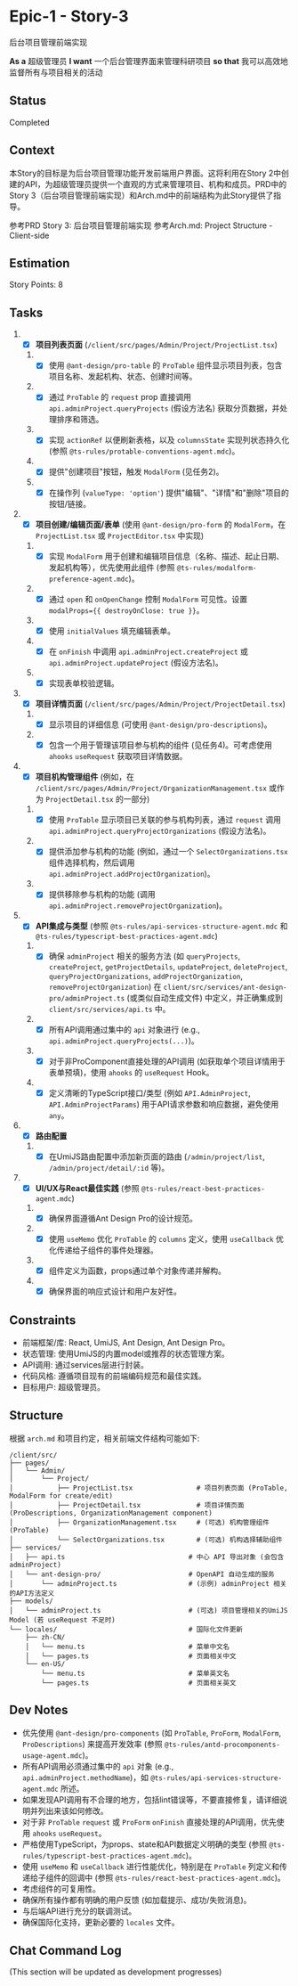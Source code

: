 # Epic-1 - Story-3

后台项目管理前端实现

**As a** 超级管理员
**I want** 一个后台管理界面来管理科研项目
**so that** 我可以高效地监督所有与项目相关的活动

## Status

Completed

## Context

本Story的目标是为后台项目管理功能开发前端用户界面。这将利用在Story 2中创建的API，为超级管理员提供一个直观的方式来管理项目、机构和成员。PRD中的Story 3（后台项目管理前端实现）和Arch.md中的前端结构为此Story提供了指导。

参考PRD Story 3: 后台项目管理前端实现
参考Arch.md: Project Structure - Client-side

## Estimation

Story Points: 8

## Tasks

1.  - [x] **项目列表页面** (`/client/src/pages/Admin/Project/ProjectList.tsx`)
    1.  - [x] 使用 `@ant-design/pro-table` 的 `ProTable` 组件显示项目列表，包含项目名称、发起机构、状态、创建时间等。
    2.  - [x] 通过 `ProTable` 的 `request` prop 直接调用 `api.adminProject.queryProjects` (假设方法名) 获取分页数据，并处理排序和筛选。
    3.  - [x] 实现 `actionRef` 以便刷新表格，以及 `columnsState` 实现列状态持久化 (参照 `@ts-rules/protable-conventions-agent.mdc`)。
    4.  - [x] 提供"创建项目"按钮，触发 `ModalForm` (见任务2)。
    5.  - [x] 在操作列 (`valueType: 'option'`) 提供"编辑"、"详情"和"删除"项目的按钮/链接。
2.  - [x] **项目创建/编辑页面/表单** (使用 `@ant-design/pro-form` 的 `ModalForm`，在 `ProjectList.tsx` 或 `ProjectEditor.tsx` 中实现)
    1.  - [x] 实现 `ModalForm` 用于创建和编辑项目信息（名称、描述、起止日期、发起机构等），优先使用此组件 (参照 `@ts-rules/modalform-preference-agent.mdc`)。
    2.  - [x] 通过 `open` 和 `onOpenChange` 控制 `ModalForm` 可见性。设置 `modalProps={{ destroyOnClose: true }}`。
    3.  - [x] 使用 `initialValues` 填充编辑表单。
    4.  - [x] 在 `onFinish` 中调用 `api.adminProject.createProject` 或 `api.adminProject.updateProject` (假设方法名)。
    5.  - [x] 实现表单校验逻辑。
3.  - [x] **项目详情页面** (`/client/src/pages/Admin/Project/ProjectDetail.tsx`)
    1.  - [x] 显示项目的详细信息 (可使用 `@ant-design/pro-descriptions`)。
    2.  - [x] 包含一个用于管理该项目参与机构的组件 (见任务4)。可考虑使用 `ahooks` `useRequest` 获取项目详情数据。
4.  - [x] **项目机构管理组件** (例如，在 `/client/src/pages/Admin/Project/OrganizationManagement.tsx` 或作为 `ProjectDetail.tsx` 的一部分)
    1.  - [x] 使用 `ProTable` 显示项目已关联的参与机构列表，通过 `request` 调用 `api.adminProject.queryProjectOrganizations` (假设方法名)。
    2.  - [x] 提供添加参与机构的功能 (例如，通过一个 `SelectOrganizations.tsx` 组件选择机构，然后调用 `api.adminProject.addProjectOrganization`)。
    3.  - [x] 提供移除参与机构的功能 (调用 `api.adminProject.removeProjectOrganization`)。
5.  - [x] **API集成与类型** (参照 `@ts-rules/api-services-structure-agent.mdc` 和 `@ts-rules/typescript-best-practices-agent.mdc`)
    1.  - [x] 确保 `adminProject` 相关的服务方法 (如 `queryProjects`, `createProject`, `getProjectDetails`, `updateProject`, `deleteProject`, `queryProjectOrganizations`, `addProjectOrganization`, `removeProjectOrganization`) 在 `client/src/services/ant-design-pro/adminProject.ts` (或类似自动生成文件) 中定义，并正确集成到 `client/src/services/api.ts` 中。
    2.  - [x] 所有API调用通过集中的 `api` 对象进行 (e.g., `api.adminProject.queryProjects(...)`)。
    3.  - [x] 对于非ProComponent直接处理的API调用 (如获取单个项目详情用于表单预填)，使用 `ahooks` 的 `useRequest` Hook。
    4.  - [x] 定义清晰的TypeScript接口/类型 (例如 `API.AdminProject`, `API.AdminProjectParams`) 用于API请求参数和响应数据，避免使用 `any`。
6.  - [x] **路由配置**
    1.  - [x] 在UmiJS路由配置中添加新页面的路由 (`/admin/project/list`, `/admin/project/detail/:id` 等)。
7.  - [x] **UI/UX与React最佳实践** (参照 `@ts-rules/react-best-practices-agent.mdc`)
    1.  - [x] 确保界面遵循Ant Design Pro的设计规范。
    2.  - [x] 使用 `useMemo` 优化 `ProTable` 的 `columns` 定义，使用 `useCallback` 优化传递给子组件的事件处理器。
    3.  - [x] 组件定义为函数，props通过单个对象传递并解构。
    4.  - [x] 确保界面的响应式设计和用户友好性。

## Constraints

- 前端框架/库: React, UmiJS, Ant Design, Ant Design Pro。
- 状态管理: 使用UmiJS的内置model或推荐的状态管理方案。
- API调用: 通过services层进行封装。
- 代码风格: 遵循项目现有的前端编码规范和最佳实践。
- 目标用户: 超级管理员。

## Structure

根据 `arch.md` 和项目约定，相关前端文件结构可能如下:

```
/client/src/
├── pages/
│   └── Admin/
│       └── Project/
│           ├── ProjectList.tsx                # 项目列表页面 (ProTable, ModalForm for create/edit)
│           ├── ProjectDetail.tsx              # 项目详情页面 (ProDescriptions, OrganizationManagement component)
│           ├── OrganizationManagement.tsx     # (可选) 机构管理组件 (ProTable)
│           └── SelectOrganizations.tsx        # (可选) 机构选择辅助组件
├── services/
│   ├── api.ts                               # 中心 API 导出对象 (会包含 adminProject)
│   └── ant-design-pro/                      # OpenAPI 自动生成的服务
│       └── adminProject.ts                  # (示例) adminProject 相关的API方法定义
├── models/
│   └── adminProject.ts                      # (可选) 项目管理相关的UmiJS Model (若 useRequest 不足时)
└── locales/                                 # 国际化文件更新
    ├── zh-CN/
    │   └── menu.ts                          # 菜单中文名
    │   └── pages.ts                         # 页面相关中文
    └── en-US/
        └── menu.ts                          # 菜单英文名
        └── pages.ts                         # 页面相关英文
```

## Dev Notes

- 优先使用 `@ant-design/pro-components` (如 `ProTable`, `ProForm`, `ModalForm`, `ProDescriptions`) 来提高开发效率 (参照 `@ts-rules/antd-procomponents-usage-agent.mdc`)。
- 所有API调用必须通过集中的 `api` 对象 (e.g., `api.adminProject.methodName`)，如 `@ts-rules/api-services-structure-agent.mdc` 所述。
- 如果发现API调用有不合理的地方，包括lint错误等，不要直接修复，请详细说明并列出来该如何修改。
- 对于非 `ProTable` `request` 或 `ProForm` `onFinish` 直接处理的API调用，优先使用 `ahooks` `useRequest`。
- 严格使用TypeScript，为props、state和API数据定义明确的类型 (参照 `@ts-rules/typescript-best-practices-agent.mdc`)。
- 使用 `useMemo` 和 `useCallback` 进行性能优化，特别是在 `ProTable` 列定义和传递给子组件的回调中 (参照 `@ts-rules/react-best-practices-agent.mdc`)。
- 考虑组件的可复用性。
- 确保所有操作都有明确的用户反馈 (如加载提示、成功/失败消息)。
- 与后端API进行充分的联调测试。
- 确保国际化支持，更新必要的 `locales` 文件。

## Chat Command Log

(This section will be updated as development progresses) 